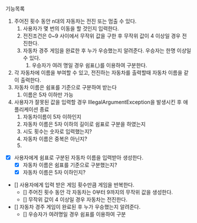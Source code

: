 기능목록
1. 주어진 횟수 동안 n대의 자동차는 전진 또는 멈출 수 있다.
   1. 사용자가 몇 번의 이동을 할 것인지 입력한다.
   2. 전진조건은 0~9 사이에서 무작위 값을 구한 후 무작위 값이 4 이상일 경우 전진한다.
   3. 자동차 경주 게임을 완료한 후 누가 우승했는지 알려준다. 우승자는 한명 이상일 수 있다.
      1. 우승자가 여려 명일 경우 쉼표(,)를 이용하여 구분한다.
2. 각 자동차에 이름을 부여할 수 있고, 전진하는 자동차를 출력할때 자동차 이름을 같이 출력한다.
3. 자동차 이름은 쉼표를 기준으로 구분하여 받는다
   1. 이름은 5자 이하만 가능
4. 사용자가 잘못된 값을 입력할 경우 IllegalArgumentException을 발생시킨 후 애플리케이션 종료
   1. 자동차이름이 5자 이하인지 
   2. 자동차 이름은 5자 이하의 길이로 쉼표로 구분을 하였는지
   2. 시도 횟수는 숫자로 입력했는지?
   3. 자동차 이름은 중복은 아닌지?
   4. 


- [x] 사용자에게 쉼표로 구분된 자동차 이름을 입력받아 생성한다.
  - [x] 자동차 이름은 쉼표를 기준으로 구분했는지?
  - [x] 자동차 이름은 5자 이하인지?
- [] 사용자에게 입력 받은 게임 횟수만큼 게임을 반복한다.
  - [] 주어진 횟수 동안 각 자동차는 0부터 9까지의 무작위 값을 생성한다.
  - [] 무작위 값이 4 이상일 경우 자동차는 전진한다.
- [] 자동차 경주 게임이 완료된 후 누가 우승했는지 알려준다.
  - [] 우승자가 여려명일 경우 쉼표를 이용하여 구분
